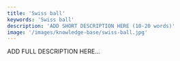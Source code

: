 ```yaml
---
title: 'Swiss ball'
keywords: 'Swiss ball'
description: 'ADD SHORT DESCRIPTION HERE (10-20 words)'
image: '/images/knowledge-base/swiss-ball.jpg'
---
```

ADD FULL DESCRIPTION HERE...
